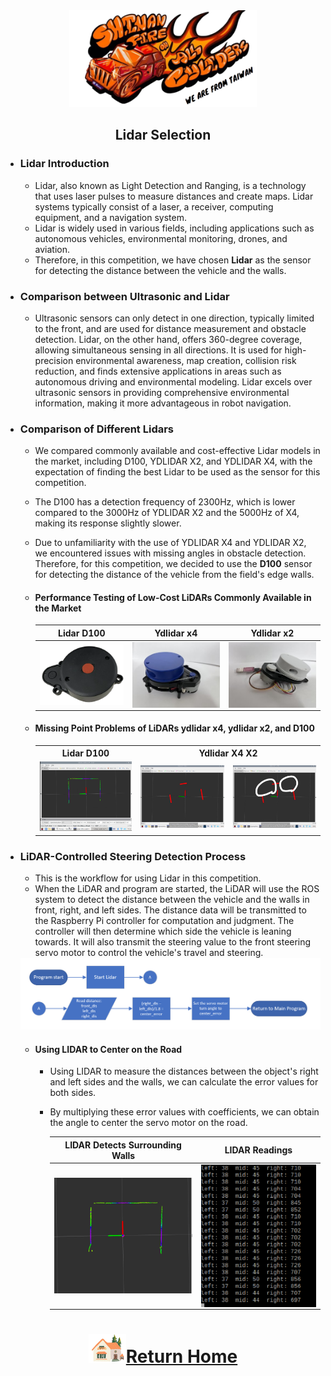 <div align="center"><img src="../../other/img/logo.png" width="300" alt=" logo"></div>

## <div align="center"> Lidar Selection </div> 
- ### Lidar Introduction
   - Lidar, also known as Light Detection and Ranging, is a technology that uses laser pulses to measure distances and create maps. Lidar systems typically consist of a laser, a receiver, computing equipment, and a navigation system.  
   - Lidar is widely used in various fields, including applications such as autonomous vehicles, environmental monitoring, drones, and aviation.  
   - Therefore, in this competition, we have chosen __Lidar__ as the sensor for detecting the distance between the vehicle and the walls.

- ### Comparison between Ultrasonic and Lidar  
  - Ultrasonic sensors can only detect in one direction, typically limited to the front, and are used for distance measurement and obstacle detection. Lidar, on the other hand, offers 360-degree coverage, allowing simultaneous sensing in all directions. It is used for high-precision environmental awareness, map creation, collision risk reduction, and finds extensive applications in areas such as autonomous driving and environmental modeling. Lidar excels over ultrasonic sensors in providing comprehensive environmental information, making it more advantageous in robot navigation. 

- ### Comparison of Different Lidars
  - We compared commonly available and cost-effective Lidar models in the market, including D100, YDLIDAR X2, and YDLIDAR X4, with the expectation of finding the best Lidar to be used as the sensor for this competition.  
  - The D100 has a detection frequency of 2300Hz, which is lower compared to the 3000Hz of YDLIDAR X2 and the 5000Hz of X4, making its response slightly slower.  
  - Due to unfamiliarity with the use of YDLIDAR X4 and YDLIDAR X2, we encountered issues with missing angles in obstacle detection. Therefore, for this competition, we decided to use the __D100__ sensor for detecting the distance of the vehicle from the field's edge walls.
 
   - #### Performance Testing of Low-Cost LiDARs Commonly Available in the Market
    
      |  Lidar D100    |  Ydlidar x4  |   Ydlidar x2    |      
      | :----: | :----: | :----:|
      |<img src="./img/Lidar-D100.png" width = "250"  alt="lidar D100  " align=center />|<img src="./img/Lidar_X2.jpg" width = "250" alt=" ydlidar x4" align=center />|<img src="./img/Lidar_X4.jpg" width = "250" alt="ydlidar x2" align=center />|


   - #### Missing Point Problems of LiDARs ydlidar x4, ydlidar x2, and D100

      <div align="center">
      <table>
         <tr >
         <th> Lidar D100</th>
         <th colspan="2"  >Ydlidar X4 X2</th>
         </tr>
         <tr >
         <td><img src="./img/D100.png" width = "400"  /></td>
         <td><img src="./img/Lidar_X2_X4_error1.jpg" width = "400"  /></td>
         <td><img src="./img/Lidar_X2_X4_error.jpg" width = "400" /></td>
         </tr>
      </table>   
      </div> 

- ### LiDAR-Controlled Steering Detection Process

   - This is the workflow for using Lidar in this competition.
   - When the LiDAR and program are started, the LiDAR will use the ROS system to detect the distance between the vehicle and the walls in front, right, and left sides. The distance data will be transmitted to the Raspberry Pi controller for computation and judgment. The controller will then determine which side the vehicle is leaning towards. It will also transmit the steering value to the front steering servo motor to control the vehicle's travel and steering.  

   <img src="./img/Lidar.png">  

   - ####  Using LIDAR to Center on the Road
      - Using LIDAR to measure the distances between the object's right and left sides and the walls, we can calculate the error values for both sides.  
      - By multiplying these error values with coefficients, we can obtain the angle to center the servo motor on the road.  
         
         |LIDAR Detects Surrounding Walls|LIDAR Readings|
         |:---:|:---:|
         |<img src="./img/LIDAR_Detecting_Walls.png" width = "350" alt="LIDAR_Detecting_Walls" align=center />|<img src="./img/LIDAR_readings.png" width = "300" alt="LIDAR_readings" align=center />|

# <div align="center">![HOME](../../other/img/Home.png)[Return Home](../../)</div>  
